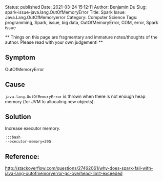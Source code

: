 Status: published
Date: 2021-03-24 15:12:11
Author: Benjamin Du
Slug: spark-issue-java.lang.OutOfMemoryError
Title: Spark Issue: Java.Lang.OutOfMemoryerror
Category: Computer Science
Tags: programming, Spark, issue, big data, OutOfMemoryError, OOM, error, Spark issue

**
Things on this page are fragmentary and immature notes/thoughts of the author.
Please read with your own judgement!
**

## Symptom

OutOfMemoryError

## Cause

`java.lang.OutOfMemoryError` is thrown when there is not enough heap memory (for JVM to allocating new objects).

## Solution

Increase executor memory.

    :::bash
    --executor-memory=20G

## Reference:

http://stackoverflow.com/questions/27462061/why-does-spark-fail-with-java-lang-outofmemoryerror-gc-overhead-limit-exceeded
